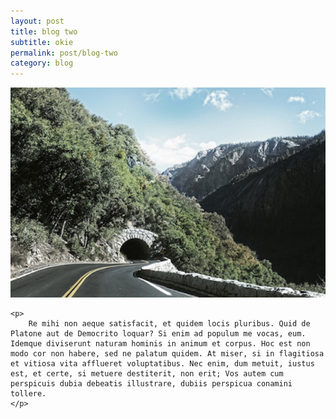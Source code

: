 ```yaml
---
layout: post
title: blog two
subtitle: okie
permalink: post/blog-two
category: blog
---
```

<body id="vlog">
	<div class="pictures">
		<img src="/img/1.jpg">
	</div>

	<p>
		Re mihi non aeque satisfacit, et quidem locis pluribus. Quid de Platone aut de Democrito loquar? Si enim ad populum me vocas, eum. Idemque diviserunt naturam hominis in animum et corpus. Hoc est non modo cor non habere, sed ne palatum quidem. At miser, si in flagitiosa et vitiosa vita afflueret voluptatibus. Nec enim, dum metuit, iustus est, et certe, si metuere destiterit, non erit; Vos autem cum perspicuis dubia debeatis illustrare, dubiis perspicua conamini tollere.
	</p>
</body>

